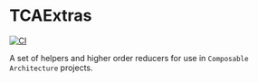 # TCAExtras

[![CI](https://github.com/m-housh/swift-tca-extras/actions/workflows/ci.yml/badge.svg)](https://github.com/m-housh/swift-tca-extras/actions/workflows/ci.yml)

A set of helpers and higher order reducers for use in `Composable Architecture` projects.

